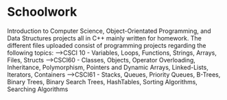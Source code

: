 # Schoolwork
Introduction to Computer Science, Object-Orientated Programming, and Data Structures projects all in C++ mainly written for homework.
The different files uploaded consist of programming projects regarding the following topics:
-->CSCI 10 - Variables, Loops, Functions, Strings, Arrays, Files, Structs
-->CSCI60 - Classes, Objects, Operator Overloading, Inheritance, Polymorphism, Pointers and Dynamic Arrays, Linked-Lists, Iterators, Containers
-->CSCI61 - Stacks, Queues, Priority Queues, B-Trees, Binary Trees, Binary Search Trees, HashTables, Sorting Algorithms, Searching Algorithms
